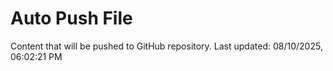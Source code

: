 # Auto Push File

Content that will be pushed to GitHub repository.
Last updated: 08/10/2025, 06:02:21 PM
